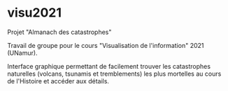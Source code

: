 # visu2021

Projet "Almanach des catastrophes"

Travail de groupe pour le cours "Visualisation de l'information" 2021 (UNamur). 

Interface graphique permettant de facilement trouver les catastrophes naturelles (volcans, tsunamis et tremblements)
les plus mortelles au cours de l'Histoire et accéder aux détails. 


